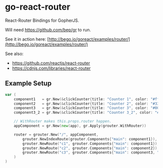 # go-react-router

React-Router Bindings for GopherJS.

Will need https://github.com/bep/gr to run.

See it in action here: [http://bego.io/goreact/examples/router/](http://bego.io/goreact/examples/router/)

See also:

* https://github.com/reactjs/react-router
* https://cdnjs.com/libraries/react-router

## Example Setup

```go
var (
	component1   = gr.New(&clickCounter{title: "Counter 1", color: "#ff0066"})
	component2   = gr.New(&clickCounter{title: "Counter 2", color: "#339966"})
	component3   = gr.New(&clickCounter{title: "Counter 3", color: "#0099cc"})
	component3_2 = gr.New(&clickCounter{title: "Counter 3_2", color: "#ffcc66"})

	// WithRouter makes this.props.router happen.
	appComponent = gr.New(new(app), gr.Apply(grouter.WithRouter))

	router = grouter.New("/", appComponent,
		grouter.NewIndexRoute(grouter.Components{"main": component1}),
		grouter.NewRoute("c1", grouter.Components{"main": component1}),
		grouter.NewRoute("c2", grouter.Components{"main": component2}),
		grouter.NewRoute("c3", grouter.Components{"main": component3, "sub": component3_2}),
	)
)
```
